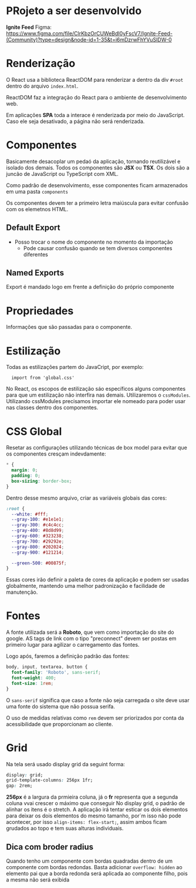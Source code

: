 # PRojeto a ser desenvolvido

**Ignite Feed**
Figma: https://www.figma.com/file/ClrKbzOrCUWeBdI0yFscV7/Ignite-Feed-(Community)?type=design&node-id=1-35&t=i6mDzrwFhYVuSIDW-0

# Renderização

O React usa a biblioteca ReactDOM para renderizar a dentro da div `#root` dentro
do arquivo `index.html`.

ReactDOM faz a integração do React para o ambiente de desenvolvimento web.

Em aplicações **SPA** toda a interace é renderizada por meio do JavaScript. Caso ele seja desativado, a página não será renderizada.

# Componentes 

Basicamente desacoplar um pedaó da aplicação, tornando reutilizável e isolado dos demais.
Todos os componentes são **JSX** ou **TSX**. Os dois são a juncão de JavaScript ou TypeScript com XML.

Como padrão de desenvolvimento, esse componentes ficam armazenados em uma pasta `components`

Os componentes devem ter a primeiro letra maiúscula para evitar confusão com os elemetnos HTML.

## Default Export

* Posso trocar o nome do componente no momento da importação
  * Pode causar confusão quando se tem diversos componentes diferentes

## Named Exports 

Export é mandado logo em frente a definição do próprio componente

# Propriedades

Informações que são passadas para o componente.

# Estilização

Todas as estilizações partem do JavaCript, por exemplo:
```
  import from 'global.css'
```

No React, os escopos de estilização sáo específicos alguns componentes para que um estilização não interfira nas demais. Utilizaremos o `cssModules`. Utilizando cssModules precisamos importar ele nomeado para poder usar nas classes dentro dos componentes.

# CSS Global

Resetar as configurações utilizando técnicas de box model para evitar que os componentes cresçam indevdamente:

```css
* {
  margin: 0;
  padding: 0;
  box-sizing: border-box;
}
```

Dentro desse mesmo arquivo, criar as variáveis globais das cores: 

```css
:root {
  --white: #fff;
  --gray-100: #e1e1e1;
  --gray-300: #c4c4cc;
  --gray-400: #8d8d99;
  --gray-600: #323238;
  --gray-700: #29292e;
  --gray-800: #202024;
  --gray-900: #121214;

  --green-500: #00875f;
}
```

Essas cores irão definir a paleta de cores da aplicação e podem ser usadas globalmente, mantendo uma melhor padronização e facilidade de manutenção.

# Fontes

A fonte utilizada será a **Roboto**, que vem como importação do site do google. AS tags de link com o tipo "preconnect" devem ser postas em primeiro lugar para agilizar o carregamento das fontes.

Logo após, faremos a definição padrão das fontes: 

```css
body, input, textarea, button {
  font-family: 'Roboto', sans-serif;
  font-weight: 400;
  font-size: 1rem;
}
```

O `sans-serif` significa que caso a fonte não seja carregada o site deve usar uma fonte do sistema que não possua serifa.

O uso de medidas relativas como `rem` devem ser priorizados por conta da acessibilidade que proporcionam ao cliente.

# Grid
Na tela será usado display grid da seguint forma:

```css
display: grid;
grid-template-columns: 256px 1fr;
gap: 2rem;
```

**256px** é a largura da prmieira coluna, já o **fr** representa que a segunda coluna vvai crescer o máximo que conseguir 
No display grid, o padrão de alinhar os itens é o stretch. A aplicação irá tentar esticar os dois elementos para deixar os dois elementos do mesmo tamanho, por´m isso não pode acontecer, por isso `align-items: flex-start;`, assim ambos ficam grudados ao topo e tem suas alturas individuais.

## Dica com broder radius

Quando tenho um componente com bordas quadradas dentro de um componente com bordas redondas. Basta adicionar `overflow: hidden` ao elemento pai que a borda redonda será aplicada ao componente filho, pois a mesma não será exibida